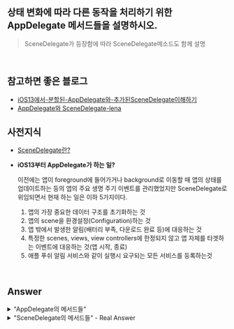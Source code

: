 ## 상태 변화에 따라 다른 동작을 처리하기 위한 AppDelegate 메서드들을 설명하시오.
> SceneDelegate가 등장함에 따라 SceneDelegate메소드도 함께 설명


<br>

## 참고하면 좋은 블로그
* [iOS13에서-분할된-AppDelegate와-추가된SceneDelegate이해하기](https://huniroom.tistory.com/entry/)
* [AppDelegate와 SceneDelegate-lena](https://velog.io/@dev-lena/iOS-AppDelegate와-SceneDelegate)


## 사전지식

* [SceneDelegate란?](./SceneDelegate.md)
* **iOS13부터 AppDelegate가 하는 일?**  


    이전에는 앱이 foreground에 들어가거나 background로 이동할 때 앱의 상태를 업데이트하는 등의 앱의 주요 생명 주기 이벤트를 관리했었지만 SceneDelegate로 위임되면서 현재 하는 일은 이하 5가지이다.

    1. 앱의 가장 중요한 데이터 구조를 초기화하는 것
    2. 앱의 scene을 환경설정(Configuration)하는 것
    3. 앱 밖에서 발생한 알림(배터리 부족, 다운로드 완료 등)에 대응하는 것
    4. 특정한 scenes, views, view controllers에 한정되지 않고 앱 자체를 타겟하는 이벤트에 대응하는 것(앱 시작, 종료)
    5. 애플 푸쉬 알림 서비스와 같이 실행시 요구되는 모든 서비스를 등록하는것


<br>

## Answer

<details>
<summary> "AppDelegate의 메서드들" </summary>
<div markdown="1">       


```swift
func application (_ : didFinishLaunchingWithOptions :)-> Bool
```
* 앱 시작시 앱 설정이 완료될때 호출.
* iOS13 이전에는 이 메서드를 통해 UIWindow 개체를 구성하고 ViewController인스턴스를 할당했지만,iOS13 부터 애플리케이션에 장면이 있는 경우 AppDelegate는 더이상 이를 처리할 책임이 없고 SceneDelegate로 이동된다.


```swift
func application (_ : configurationForConnecting : options :)-> UISceneConfiguration
```
* 새 장면이나 새창이 필요할 때마다 호출된다.
* 이 메서드는 앱 시작시 호출되지 않고 새 장면 또는 새 창을 가져야 하는 경우에만 호출된다.

```swift
func application (_ : didDiscardSceneSessions :)
```
* 멀티 태스킹 창에서 스와이프 하는것과 같이 장면을 삭제할 때 또는 프로그래밍 방식으로 앱 제거시 호출된다.  


</div>
</details>


<details>
<summary> "SceneDelegate의 메서드들" - Real Answer</summary>
<div markdown="1">   


> AppDelegate의 UIWindow와 관련된 것은 이제 SceneDelegate의 UIScene입니다.


```swift
func scene(_ scene: UIScene, willConnectTo session: UISceneSession, options connectionOptions: UIScene.ConnectionOptions)
```
* UI창을 만들고 root view controller 를 설정하고
["설정한 창을 ‘키’ 창으로 만듭니다"](https://huniroom.tistory.com/entry/iOSswiftUI-iOS13에서-분할된-AppDelegate와-추가된SceneDelegate이해하기).  
== "같은 수준 이하의 다른 모든 창앞에 해당 창을 배치합니다."
* 새로운 화면 객체가 앱에 추가 될 때마다 호출된다.


```swift
func sceneDidDisconnect(_ scene: UIScene)
```
* iOS 에서는 리소스를 확보하기위해 앱의 Scene이 백그라운드로 전환시마다 Scene를 완전 폐기할지 결정할 수 있다. 이것이 앱이 종료되거나 실행되지 않음을 의미하는것은 아니다. Scene만 Session에서 연결해제되고 활성화 되지 않는것이다.  
    * iOS에선 사용자가 특정 Scene을 포그라운드로 전환시 세션에 다시 연결하도록 결정 할 수 있다.
    * 이 메서드는 사용하지 않는 리소스를 삭제하는데도 사용할 수 있다.


```swift
func sceneWillResignActive(_ scene: UIScene)
```
* 앱이 백그라운드로 전환시 실행된다.


```swift
func sceneWillEnterForeground(_ scene: UIScene)
```
* 백그라운드에서 포그라운드로 전환시 실행된다.


```swift
func sceneDidBecomeActive(_ scene: UIScene)
```
* sceneWillEnterForeground 메서드 다음에 호출된다. 
* 장면이 설정되고 표시할 준비가 되었음을 알려준다.


```swift
func sceneDidEnterBackground(_ scene: UIScene)
```
* sceneWillEnterForeground 이후에 실행된다.
* 백그라운드에서 포그라운드로 전환 완료시 실행된다.



</div>
</details>
